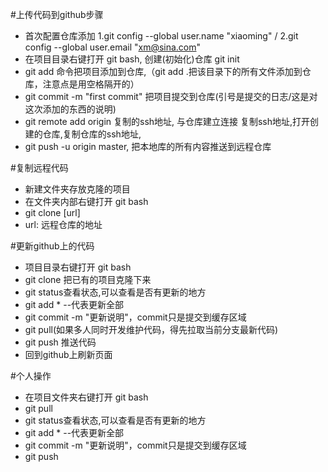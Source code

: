 #上传代码到github步骤

+ 首次配置仓库添加
  1.git config --global user.name "xiaoming" /
  2.git config --global user.email "xm@sina.com"
+ 在项目目录右键打开 git bash, 创建(初始化)仓库 git init  
+ git add 命令把项目添加到仓库,（git add .把该目录下的所有文件添加到仓库，注意点是用空格隔开的）
+ git commit -m "first commit" 把项目提交到仓库(引号是提交的日志/这是对这次添加的东西的说明)
+ git remote add origin 复制的ssh地址, 与仓库建立连接 复制ssh地址,打开创建的仓库,复制仓库的ssh地址,
+ git push -u origin master, 把本地库的所有内容推送到远程仓库

#复制远程代码
+ 新建文件夹存放克隆的项目
+ 在文件夹内部右键打开 git bash
+ git clone [url] 
+ url: 远程仓库的地址

#更新github上的代码
+ 项目目录右键打开 git bash
+ git clone 把已有的项目克隆下来 
+ git status查看状态,可以查看是否有更新的地方
+ git add * --代表更新全部
+ git commit -m "更新说明"，commit只是提交到缓存区域
+ git pull(如果多人同时开发维护代码，得先拉取当前分支最新代码)
+ git push 推送代码
+ 回到github上刷新页面

#个人操作
- 在项目文件夹右键打开 git bash
- git pull
- git status查看状态,可以查看是否有更新的地方
- git add * --代表更新全部
- git commit -m "更新说明"，commit只是提交到缓存区域
- git push
